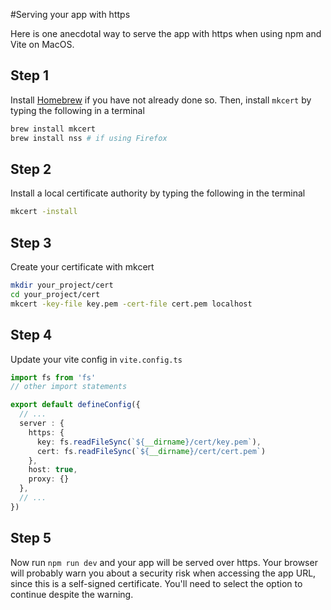 #Serving your app with https

Here is one anecdotal way to serve the app with https when using npm and Vite on MacOS.

## Step 1

Install [Homebrew](https://brew.sh/) if you have not already done so. Then, install `mkcert` by typing the following in a terminal 

```sh
brew install mkcert
brew install nss # if using Firefox
```

## Step 2

Install a local certificate authority by typing the following in the terminal

```sh
mkcert -install
```

## Step 3

Create your certificate with mkcert

```sh
mkdir your_project/cert
cd your_project/cert
mkcert -key-file key.pem -cert-file cert.pem localhost
```

## Step 4

Update your vite config in `vite.config.ts`

```typescript
import fs from 'fs'
// other import statements

export default defineConfig({
  // ...
  server : {
    https: {
      key: fs.readFileSync(`${__dirname}/cert/key.pem`),
      cert: fs.readFileSync(`${__dirname}/cert/cert.pem`)
    },
    host: true,
    proxy: {}
  },
  // ...
})
```

## Step 5

Now run `npm run dev` and your app will be served over https. Your browser will probably warn you about a security risk when accessing the app URL, since this is a self-signed certificate. You'll need to select the option to continue despite the warning.